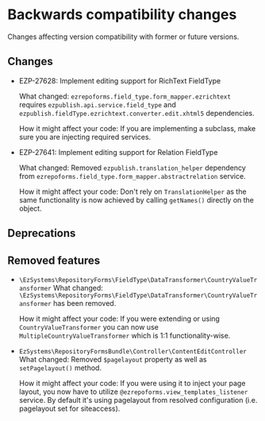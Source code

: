 # Backwards compatibility changes

Changes affecting version compatibility with former or future versions.

## Changes
- EZP-27628: Implement editing support for RichText FieldType

  What changed: `ezrepoforms.field_type.form_mapper.ezrichtext` requires `ezpublish.api.service.field_type` and `ezpublish.fieldType.ezrichtext.converter.edit.xhtml5` dependencies.

  How it might affect your code: If you are implementing a subclass, make sure you are injecting required services.
  
- EZP-27641: Implement editing support for Relation FieldType

  What changed: Removed `ezpublish.translation_helper` dependency from `ezrepoforms.field_type.form_mapper.abstractrelation` service.

  How it might affect your code: Don't rely on `TranslationHelper` as the same functionality is now achieved by calling `getNames()` directly on the object.

## Deprecations

## Removed features
- `\EzSystems\RepositoryForms\FieldType\DataTransformer\CountryValueTransformer`
  What changed: `\EzSystems\RepositoryForms\FieldType\DataTransformer\CountryValueTransformer` has been removed.

  How it might affect your code: If you were extending or using `CountryValueTransformer` you can now use `MultipleCountryValueTransformer` which is 1:1 functionality-wise.

- `EzSystems\RepositoryFormsBundle\Controller\ContentEditController`
  What changed: Removed `$pagelayout` property as well as `setPagelayout()` method.
  
  How it might affect your code: If you were using it to inject your page layout, you now have to utilize `@ezrepoforms.view_templates_listener` service. By default it's using pagelayout from resolved configuration (i.e. pagelayout set for siteaccess).
